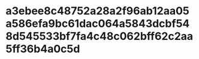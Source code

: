 # a3ebee8c48752a28a2f96ab12aa05a586efa9bc61dac064a5843dcbf548d545533bf7fa4c48c062bff62c2aa5ff36b4a0c5d